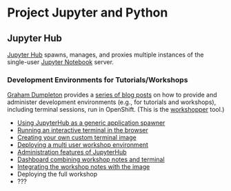Project Jupyter and Python
==========================

Jupyter Hub
-----------

[Jupyter Hub] spawns, manages, and proxies multiple instances of the
single-user [Jupyter Notebook] server.

### Development Environments for Tutorials/Workshops

[Graham Dumpleton] provides a [series of blog posts][gd-jh] on how to
provide and administer development environments (e.g., for tutorials
and workshops), including terminal sessions, run in OpenShift. (This
is the [workshopper] tool.)
- [Using JupyterHub as a generic application spawner][gd-jh-1]
- [Running an interactive terminal in the browser][gd-jh-2]
- [Creating your own custom terminal image][gd-jh-3]
- [Deploying a multi user workshop environment][gd-jh-4]
- [Administration features of JupyterHub][gd-jh-5]
- [Dashboard combining workshop notes and terminal][gd-jh-6]
- [Integrating the workshop notes with the image][gd-jh-7]
- Deploying the full workshop
- ???

[Graham Dumpleton]: http://blog.dscpl.com.au
[Jupyter Hub]: https://jupyterhub.readthedocs.io
[Jupyter Notebook]: https://jupyter-notebook.readthedocs.io
[gd-jh-1]: http://blog.dscpl.com.au/2018/12/using-jupyterhub-as-generic-application.html
[gd-jh-2]: http://blog.dscpl.com.au/2018/12/running-interactive-terminal-in-browser.html
[gd-jh-3]: http://blog.dscpl.com.au/2018/12/creating-your-own-custom-terminal-image.html
[gd-jh-4]: http://blog.dscpl.com.au/2018/12/deploying-multi-user-workshop.html
[gd-jh-5]: http://blog.dscpl.com.au/2019/01/administration-features-of-jupyterhub.html
[gd-jh-6]: http://blog.dscpl.com.au/2019/01/dashboard-combining-workshop-notes-and.html
[gd-jh-7]: http://blog.dscpl.com.au/2019/01/integrating-workshop-notes-with-image.html
[gd-jh]: http://blog.dscpl.com.au/search/label/jupyterhub
[workshopper]: https://github.com/openshift-evangelists/workshopper
